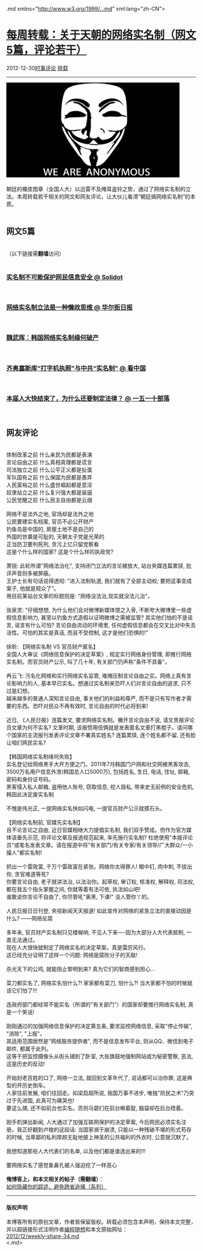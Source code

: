 <!DOCTYPE.md>
.md xmlns="http://www.w3.org/1999/...md" xml:lang="zh-CN">
<head>
<meta http-equiv="Content-Type" content="text.md; charset=utf-8" />
<meta name="generator" content="Python script by program.think@gmail.com" />
<meta name="provider" content="program-think.blogspot.com" />
<link type="text/css" rel="stylesheet" href="../../css/program-think.css" />
<title>每周转载：关于天朝的网络实名制（网文5篇，评论若干） - 编程随想的博客</title>
</head>
<body>
<div id="main" style="width:100%;">
<h1><a href="../../index.md" title="回到首页">每周转载：关于天朝的网络实名制（网文5篇，评论若干）</a></h1>
<div class="post-info"><span class="date-header">2012-12-30</span><a href="../../tags/E697B6E4BA8BE8AF84E8AEBA.md" class="tag">时事评论</a> <a href="../../tags/E8BDACE8BDBD.md" class="tag">转载</a> </div>
<hr>
<div class="post">
<img src="../../images/2012/12/1ReGKt7IKpCEfF7mZBGg11Bo1jbRJHJ1TFQ2eoAF0CjW49eJStjNq_fYVJLQ7qGxV67hOLyYbcIyxuZFGlOwHLlskLay0jERG1_ep-GaAMEpEsvjn0LIc9JRz_w" alt="不见图 请翻墙"><br /><br />朝廷的橡皮图章（全国人大）以迅雷不及掩耳盗铃之势，通过了网络实名制的立法。本周转载若干相关的网文和网友评论，让大伙儿看清“朝廷搞网络实名制”的本质。<a name='more'></a><!--program-think--><br /><br /><h2>网文5篇</h2><br />（以下链接需<b>翻墙</b>访问）<br /><br /><h3><a href="https://plus.google.com/113559088971921339544/posts/TwYp51Vpyfa" target="_blank" rel="nofollow">实名制不可能保护网民信息安全 @ Solidot</a></h3><br /><h3><a href="https://plus.google.com/113559088971921339544/posts/49PjuzPJsNL" target="_blank" rel="nofollow">网络实名制立法是一种懒政思维 @ 华尔街日报</a></h3><br /><h3><a href="https://plus.google.com/113559088971921339544/posts/akGmHRZGdtJ" target="_blank" rel="nofollow">魏武挥：韩国网络实名制缘何破产</a></h3><br /><h3><a href="https://plus.google.com/113559088971921339544/posts/PSfSg7f6M6Y" target="_blank" rel="nofollow">齐奥塞斯库“打字机执照”与中共“实名制” @ 看中国</a></h3><br /><h3><a href="https://plus.google.com/113559088971921339544/posts/Rw3cwwwo5qp" target="_blank" rel="nofollow">本届人大快结束了，为什么还要制定法律？ @ 一五一十部落</a></h3><br /><h2>网友评论</h2><br />体制改革之前 什么亲民为民都是表演<br />言论自由之前 什么真相真理都是谎言<br />司法独立之前 什么公平正义都是扯蛋<br />军队国有之前 什么保国为民都是愚弄<br />人民富裕之前 什么盛世崛起都是意淫<br />奴隶站立之前 什么复兴强大都是装逼<br />公民觉醒之前 什么民主自由都是云烟<br /><br />网络不是法外之地, 官场却是法外之地<br />公民要建实名档案, 官员不必公开财产<br />钓鱼岛是中国的, 房屋土地不是自己的<br />外国的世袭是可耻的, 天朝太子党是光荣的<br />正当防卫要判死刑, 贪污上亿只留党察看<br />这是个什么样的国家? 这是个什么样的执政党? <br /><br />萧锐: 此轮所谓"网络法治化", 支持闭门立法的言论被放大, 站台央媒连篇累牍, 批评声音则多被屏蔽。<br />王护士长有句话说得透彻: "进入法制轨道, 我们就有了全部主动权; 要把这事变成案子, 他就是观众了”。<br />用目前某站台文章的标题则是: "网络没法治,现实就没法儿治"。<br /><br />张泉灵: "仔细想想, 为什么他们会对微博新媒体恨之入骨, 不断夸大微博里一些虚假信息影响力, 甚至以钓鱼方式造假以证明微博之需被监管? 其实他们怕的不是谣言, 谣言有什么可怕? 言论自由流动的环境里, 任何虚假信息都会在交叉比对中失去活性。可怕的其实是真话, 而且不受控制, 这才是他们恐惧的!"<br /><br />徐昕: 【网络实名制 VS 官员财产匿名】<br />全国人大审议《网络信息保护的决定草案》, 规定实行网络身份管理, 即推行网络实名制。而官员财产公示, 叫了几十年, 有关部门仍声称"条件不具备"。<br /><br />冉云飞: 污名化网络和实行网络实名监管, 难掩压制言论自由之实。网络上真有言论影响力的人, 基本早已实名。想通过实名制来恐吓人们对言论自由的追求, 只不过是幻想。<br />越来越多的普通人深知言论自由, 事关他们的利益和尊严, 而不是只有写作者才需要的东西。恐吓对民众不再有效时, 言论自由的时代必将到来!<br /><br />近日, 《人民日报》连篇发文, 要求网络实名制。撇开言论自由不说, 请文贵报评论员文章为何不实名? 文革时期, 该报惯用伎俩就是发表匿名文章打黑棍子。请问哪个国家的主流报刊发表评论文章不署真实姓名? 连篇累牍, 连个姓名都不留, 还有脸让咱们网民实名?<br /><br />【韩国网络实名制缘何失败】<br />实名登记给网络黑手大开方便之门。2011年7月韩国门户网和社交网被黑客攻击, 3500万名用户信息外泄(韩国总人口5000万), 包括姓名, 生日, 电话, 住址, 邮箱, 密码和身份证号码。<br />黑客侵入私人邮箱, 盗用他人账号, 窃取信息, 挖人隐私, 带来史无前例的安全危机, 韩因此决定废实名制<br /><br />不愧是伟光正, 一提网络实名快如闪电, 一提官员财产公示就摸石头。<br /><br />【网络实名制前, 官媒先实名制】<br />且不论言论之自由, 近日官媒相继大力提倡实名制, 我们双手赞成。但作为官方媒体该垂先示范, 将评论文章及报道规范起来, 率先施行实名制? 杜绝使用"本报评论员"或笔名发表文章。请在报道中将"有关部门/有关专家/有关领导/广大群众/一小撮人"都实名制!<br /><br />抓出一个雷政富, 千万个雷政富在紧张。网络你太得罪人! 眼中钉, 肉中刺, 不拔出你, 贪官难道等死?<br />你要言论自由, 老子就讲法治, 以法治你。起草权, 审订权, 核准权, 解释权, 司法权, 都在我五个指头掌握之间, 你就等着有法可依, 执法如山吧!<br />谁敢说你言论不自由了, 你尽管吼"奥黑, 下课!" 没人管你丫的。<br /><br />人民日报日日刊登, 央视新闻天天报道! 如此宣传对网络的紧急立法的直接动因是什么? ——网络反腐<br /><br />多年来, 官员财产实名制只见楼梯响, 不见人下来—-因为大部分人大代表抵制, 一直无法通过。<br />现在人大很快就制定了网络实名的决定草案。真是雷厉风行。<br />这已经充分证明了这样一个问题: 网络是腐败分子的天敌!<br /><br />杀光天下的公鸡, 就能阻止黎明到来? 真为它们的智商感到担心...<br /><br />菜刀都实名了, 网络实名怕什么?! 家家都有菜刀, 怕什么?! 当大家都不怕的时候就该它们怕了!!!<br /><br />连政府部门都经常不能实名（所谓的"有关部门"）的国家却要推行网络实名制, 真是一个笑话!<br /><br />刚刚通过的加强网络信息保护的决定第五条, 要求监控网络信息, 采取"停止传输", "消除", "上报"。<br />其适用范围居然是"网络服务提供者", 而不是信息发布平台, 则从QQ、微信到电子邮件, 都属于此列。<br />这等于把监控摄像头从街头铺到了卧室, 大张旗鼓地强制网站成为秘密警察, 恶法, 这是历史的反动!<br /><br />开始封老百姓的口了, 网络一立法, 就回到文革年代了, 说话都可以治你罪, 这是典型的开历史倒车。<br />人家往前发展, 咱们往回走。如梁启超所说, 我国万事不进步, 唯独"防民之术"乃突过于先进国, 此真可为痛哭也!<br />要这么搞, 还不如前台也实名。否则马碧们在前台噘着腚, 脑袋却在后台捂着。<br /><br />刚手机弹出新闻, 人大通过了加强互联网保护的决定草案, 今后网民必须实名注册。我正好翻到卢梭的这段话: 当国家濒于崩溃, 只能以一种残破不堪的形式苟存的时候, 当卑鄙的私利厚颜无耻地披上神圣的公共福利的外衣时, 公意就沉默了。<br /><br />我想知道那些人大代表们的名单, 以及他们都是谁选出来的!!!<br /><br />要网络实名了感觉象鼻孔被人强迫挖了一样恶心<br /><br /><b>俺博客上，和本文相关的帖子（需翻墙）</b>：<br /><a href="../../2010/04/howto-cover-your-tracks-0.md">如何隐藏你的踪迹，避免跨省追捕（系列）</a><div class="blogger-post-footer">
</div>
<hr>
<div class="copyright">
<h4>版权声明</h4>
本博客所有的原创文章，作者皆保留版权。转载必须包含本声明，保持本文完整，并以超链接形式注明作者<a href="mailto:program.think@gmail.com">编程随想</a>和本文原始网址：<br>
<a href="2012/12/weekly-share-34.md">2012/12/weekly-share-34.md</a>
</div>
</div>
</body>
<.md>
